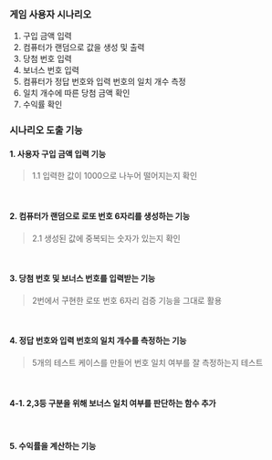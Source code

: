 ### 게임 사용자 시나리오 ###
1. 구입 금액 입력
2. 컴퓨터가 랜덤으로 값을 생성 및 출력
3. 당첨 번호 입력
4. 보너스 번호 입력
5. 컴퓨터가 정답 번호와 입력 번호의 일치 개수 측정
6. 일치 개수에 따른 당첨 금액 확인
7. 수익률 확인

### 시나리오 도출 기능 ###

#### 1.  사용자 구입 금액 입력 기능

  > 1.1 입력한 값이 1000으로 나누어 떨어지는지 확인
  </br>

#### 2.  컴퓨터가 랜덤으로 로또 번호 6자리를 생성하는 기능
  
  > 2.1 생성된 값에 중복되는 숫자가 있는지 확인
  </br>

#### 3. 당첨 번호 및 보너스 번호를 입력받는 기능
  
  > 2번에서 구현한 로또 번호 6자리 검증 기능을 그대로 활용
  </br>

#### 4.  정답 번호와 입력 번호의 일치 개수를 측정하는 기능

  > 5개의 테스트 케이스를 만들어 번호 일치 여부를 잘 측정하는지 테스트
</br>
  
#### 4-1. 2,3등 구분을 위해 보너스 일치 여부를 판단하는 함수 추가
</br>

#### 5.  수익률을 계산하는 기능
